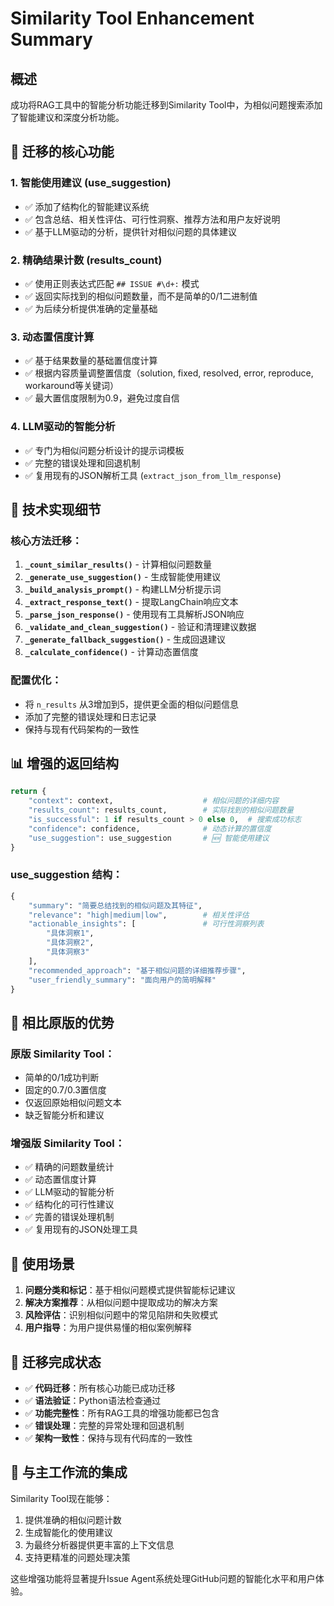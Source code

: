 # Similarity Tool Enhancement Summary

## 概述
成功将RAG工具中的智能分析功能迁移到Similarity Tool中，为相似问题搜索添加了智能建议和深度分析功能。

## 🎯 迁移的核心功能

### 1. **智能使用建议 (use_suggestion)**
- ✅ 添加了结构化的智能建议系统
- ✅ 包含总结、相关性评估、可行性洞察、推荐方法和用户友好说明
- ✅ 基于LLM驱动的分析，提供针对相似问题的具体建议

### 2. **精确结果计数 (results_count)**
- ✅ 使用正则表达式匹配 `## ISSUE #\d+:` 模式
- ✅ 返回实际找到的相似问题数量，而不是简单的0/1二进制值
- ✅ 为后续分析提供准确的定量基础

### 3. **动态置信度计算**
- ✅ 基于结果数量的基础置信度计算
- ✅ 根据内容质量调整置信度（solution, fixed, resolved, error, reproduce, workaround等关键词）
- ✅ 最大置信度限制为0.9，避免过度自信

### 4. **LLM驱动的智能分析**
- ✅ 专门为相似问题分析设计的提示词模板
- ✅ 完整的错误处理和回退机制
- ✅ 复用现有的JSON解析工具 (`extract_json_from_llm_response`)

## 🔧 技术实现细节

### 核心方法迁移：

1. **`_count_similar_results()`** - 计算相似问题数量
2. **`_generate_use_suggestion()`** - 生成智能使用建议
3. **`_build_analysis_prompt()`** - 构建LLM分析提示词
4. **`_extract_response_text()`** - 提取LangChain响应文本
5. **`_parse_json_response()`** - 使用现有工具解析JSON响应
6. **`_validate_and_clean_suggestion()`** - 验证和清理建议数据
7. **`_generate_fallback_suggestion()`** - 生成回退建议
8. **`_calculate_confidence()`** - 计算动态置信度

### 配置优化：
- 将 `n_results` 从3增加到5，提供更全面的相似问题信息
- 添加了完整的错误处理和日志记录
- 保持与现有代码架构的一致性

## 📊 增强的返回结构

```python
return {
    "context": context,                    # 相似问题的详细内容
    "results_count": results_count,        # 实际找到的相似问题数量
    "is_successful": 1 if results_count > 0 else 0,  # 搜索成功标志
    "confidence": confidence,              # 动态计算的置信度
    "use_suggestion": use_suggestion       # 🆕 智能使用建议
}
```

### use_suggestion 结构：
```python
{
    "summary": "简要总结找到的相似问题及其特征",
    "relevance": "high|medium|low",        # 相关性评估
    "actionable_insights": [               # 可行性洞察列表
        "具体洞察1",
        "具体洞察2", 
        "具体洞察3"
    ],
    "recommended_approach": "基于相似问题的详细推荐步骤",
    "user_friendly_summary": "面向用户的简明解释"
}
```

## 🚀 相比原版的优势

### 原版 Similarity Tool：
- 简单的0/1成功判断
- 固定的0.7/0.3置信度
- 仅返回原始相似问题文本
- 缺乏智能分析和建议

### 增强版 Similarity Tool：
- ✅ 精确的问题数量统计
- ✅ 动态置信度计算
- ✅ LLM驱动的智能分析
- ✅ 结构化的可行性建议
- ✅ 完善的错误处理机制
- ✅ 复用现有的JSON处理工具

## 🎯 使用场景

1. **问题分类和标记**：基于相似问题模式提供智能标记建议
2. **解决方案推荐**：从相似问题中提取成功的解决方案
3. **风险评估**：识别相似问题中的常见陷阱和失败模式
4. **用户指导**：为用户提供易懂的相似案例解释

## 📝 迁移完成状态

- ✅ **代码迁移**：所有核心功能已成功迁移
- ✅ **语法验证**：Python语法检查通过
- ✅ **功能完整性**：所有RAG工具的增强功能都已包含
- ✅ **错误处理**：完整的异常处理和回退机制
- ✅ **架构一致性**：保持与现有代码库的一致性

## 🔄 与主工作流的集成

Similarity Tool现在能够：
1. 提供准确的相似问题计数
2. 生成智能化的使用建议
3. 为最终分析器提供更丰富的上下文信息
4. 支持更精准的问题处理决策

这些增强功能将显著提升Issue Agent系统处理GitHub问题的智能化水平和用户体验。
